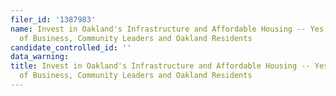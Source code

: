 ```yaml
---
filer_id: '1387983'
name: Invest in Oakland's Infrastructure and Affordable Housing -- Yes on KK, a Coalition
  of Business, Community Leaders and Oakland Residents
candidate_controlled_id: ''
data_warning:
title: Invest in Oakland's Infrastructure and Affordable Housing -- Yes on KK, a Coalition
  of Business, Community Leaders and Oakland Residents
---
```

